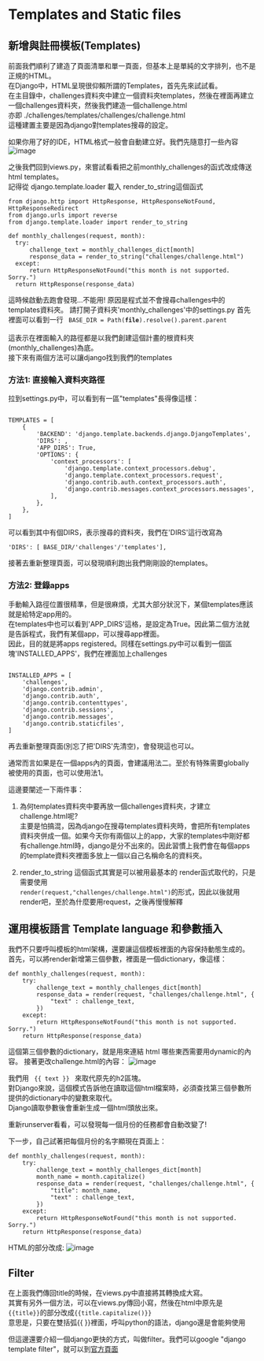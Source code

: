 # Templates and Static files
## 新增與註冊模板(Templates)
前面我們順利了建造了頁面清單和單一頁面，但基本上是單純的文字排列，也不是正規的HTML。<br>
在Django中，HTML呈現很仰賴所謂的Templates，首先先來試試看。<br>
在主目錄中，challenges資料夾中建立一個資料夾templates，然後在裡面再建立一個challenges資料夾，然後我們建造一個challenge.html<br>
亦即 ./challenges/templates/challenges/challenge.html<br>
這種建置主要是因為django對templates搜尋的設定。


如果你用了好的IDE，HTML格式一般會自動建立好。我們先隨意打一些內容
![image](https://user-images.githubusercontent.com/43126022/177176893-b50eb33a-3254-464e-ba89-6525eec789a5.png)

之後我們回到views.py，來嘗試看看把之前monthly_challenges的函式改成傳送html templates。<br>
記得從 django.template.loader 載入 render_to_string這個函式
<pre><code>from django.http import HttpResponse, HttpResponseNotFound, HttpResponseRedirect
from django.urls import reverse
from django.template.loader import render_to_string  
  
def monthly_challenges(request, month):
  try:
      challenge_text = monthly_challenges_dict[month]
      response_data = render_to_string("challenges/challenge.html")
  except:
      return HttpResponseNotFound("this month is not supported. Sorry.")
  return HttpResponse(response_data)
</code></pre>

這時候啟動去跑會發現...不能用!
原因是程式並不會搜尋challenges中的templates資料夾。
請打開子資料夾'monthly_challenges'中的settings.py
首先裡面可以看到一行
<code> BASE_DIR = Path(__file__).resolve().parent.parent </code> <br>
這表示在裡面輸入的路徑都是以我們創建這個計畫的根資料夾(monthly_challenges)為底。<br>
接下來有兩個方法可以讓django找到我們的templates
### 方法1: 直接輸入資料夾路徑
拉到settings.py中，可以看到有一區"templates"長得像這樣：
<pre><code>
TEMPLATES = [
    {
        'BACKEND': 'django.template.backends.django.DjangoTemplates',
        'DIRS': ,
        'APP_DIRS': True,
        'OPTIONS': {
            'context_processors': [
                'django.template.context_processors.debug',
                'django.template.context_processors.request',
                'django.contrib.auth.context_processors.auth',
                'django.contrib.messages.context_processors.messages',
            ],
        },
    },
]</code></pre>
可以看到其中有個DIRS，表示搜尋的資料夾，我們在'DIRS'這行改寫為
<pre><code>'DIRS': [ BASE_DIR/'challenges'/'templates'],</code></pre>

接著去重新整理頁面，可以發現順利跑出我們剛剛設的templates。

### 方法2: 登錄apps
手動輸入路徑位置很精準，但是很麻煩，尤其大部分狀況下，某個templates應該就是給特定app用的。<br>
在templates中也可以看到'APP_DIRS'這格，是設定為True。因此第二個方法就是告訴程式，我們有某個app，可以搜尋app裡面。<br>
因此，目的就是將apps registered。同樣在settings.py中可以看到一個區塊'INSTALLED_APPS'，我們在裡面加上challenges
<pre><code>
INSTALLED_APPS = [
    'challenges',
    'django.contrib.admin',
    'django.contrib.auth',
    'django.contrib.contenttypes',
    'django.contrib.sessions',
    'django.contrib.messages',
    'django.contrib.staticfiles',
] </code></pre>

再去重新整理頁面(別忘了把'DIRS'先清空)，會發現這也可以。<br>

通常而言如果是在一個apps內的頁面，會建議用法二。至於有特殊需要globally被使用的頁面，也可以使用法1。<br>

這邊要闡述一下兩件事：
1. 為何templates資料夾中要再放一個challenges資料夾，才建立challenge.html呢?<br>
主要是怕搞混，因為django在搜尋templates資料夾時，會把所有templates資料夾併成一個。如果今天你有兩個以上的app，大家的templates中剛好都有challenge.html時，django是分不出來的。因此習慣上我們會在每個apps的template資料夾裡面多放上一個以自己名稱命名的資料夾。

2. render_to_string 這個函式其實是可以被用最基本的 render函式取代的，只是需要使用 <code> render(request,"challenges/challenge.html")</code>的形式，因此以後就用render吧，至於為什麼要用request，之後再慢慢解釋

## 運用模板語言 Template language 和參數插入
我們不只要呼叫模板的html架構，還要讓這個模板裡面的內容保持動態生成的。<br>
首先，可以將render新增第三個參數，裡面是一個dictionary，像這樣：
<pre><code>def monthly_challenges(request, month):
    try:
        challenge_text = monthly_challenges_dict[month]
        response_data = render(request, "challenges/challenge.html", {
            "text" : challenge_text,
        })
    except:
        return HttpResponseNotFound("this month is not supported. Sorry.")
    return HttpResponse(response_data) </code></pre>
    
這個第三個參數的dictionary，就是用來連結 html 哪些東西需要用dynamic的內容。
接著更改challenge.html的內容：
![image](https://user-images.githubusercontent.com/43126022/177370691-3501b59c-39bd-45b3-903f-db2d4e304028.png)

我們用 <code> {{ text }} </code> 來取代原先的h2區塊。 <br>
對Django來說，這個模式告訴他在讀取這個html檔案時，必須查找第三個參數所提供的dictionary中的變數來取代。<br>
Django讀取參數後會重新生成一個html頭放出來。<br>

重新runserver看看，可以發現每一個月份的任務都會自動改變了!

下一步，自己試著把每個月份的名字顯現在頁面上：
<pre><code>def monthly_challenges(request, month):
    try:
        challenge_text = monthly_challenges_dict[month]
        month_name = month.capitalize()
        response_data = render(request, "challenges/challenge.html", {
            "title": month_name,
            "text" : challenge_text,
        })
    except:
        return HttpResponseNotFound("this month is not supported. Sorry.")
    return HttpResponse(response_data)</code></pre>

HTML的部分改成:
![image](https://user-images.githubusercontent.com/43126022/177593557-91eb30bf-d7b3-4114-8ccb-648496d71d44.png)

## Filter
在上面我們傳回title的時候，在views.py中直接將其轉換成大寫。<br>
其實有另外一個方法，可以在views.py傳回小寫，然後在html中原先是 <code>{{title}}</code>的部分改成<code>{{title.capitalize()}}</code> <br>
意思是，只要在雙括弧{{ }}裡面，呼叫python的語法，django還是會能夠使用<br>

但這邊還要介紹一個django更快的方式，叫做filter。我們可以google "django template filter"，就可以到<a href = 'https://docs.djangoproject.com/en/4.0/ref/templates/builtins/'>官方頁面</a>


